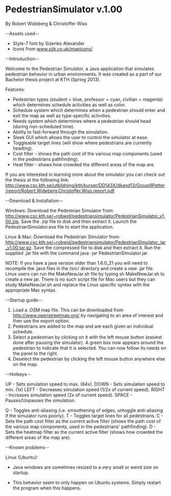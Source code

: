 PedestrianSimulator v.1.00
==========================
By Robert Wideberg & Christoffer Wiss


--Assets used--
* Style-7 font by Sizenko Alexander
* Icons from www.sjjb.co.uk/mapicons/


--Introduction--

Welcome to the Pedestrian Simulator, a Java application that simulates pedestrian behavior in urban environments.
It was created as a part of our Bachelor thesis project at KTH (Spring 2013). 

Features:
* Pedestrian types (student = blue, professor = cyan, civilian = magenta) which determines schedule activities as well as color.
* Schedule system which determines when a pedestrian should enter and exit the map as well as type-specific activities.
* Needs system which determines where a pedestrian should head (during non-scheduled time).
* Ability to fast-forward through the simulation.
* Sleek GUI which allows the user to control the simulator at ease.
* Toggleable target lines (will show where pedestrians are currently heading).
* Cost filter - shows the path cost of the various map components (used in the pedestrians pathfinding).
* Heat filter - shows how crowded the different areas of the map are.

If you are interested in learning more about the simulator you can check out the thesis at the following link: 
http://www.csc.kth.se/utbildning/kth/kurser/DD143X/dkand13/Group9Petter/report/Robert.Wideberg.Christoffer.Wiss.report.pdf 


--Download & Installation--

Windows:
Download the Pedestrian Simulator from: 
http://www.csc.kth.se/~robwid/pedestriansimulator/PedestrianSimulator_v1.00.zip.
Save the .zip file to disk and then extract it. Launch the PedestrianSimulator.exe file to start the application.

Linux & Mac:
Download the Pedestrian Simulator from: 
http://www.csc.kth.se/~robwid/pedestriansimulator/PedestrianSimulator_jar_v1.00.tar.gz.
Save the compressed file to disk and then extract it. Run the supplied .jar file with the command java -jar PedestrianSimulator.jar.

NOTE: If you have a java version older than 1.6.0_21 you will need to recompile the .java files in the /src/ directory and create a new .jar file.
Linux users can run the MakeNewJar.sh file by typing sh MakeNewJar.sh to create a new jar.
There is no such script file for Mac users but they can study MakeNewJar.sh and replace the Linux specific syntax with the appropriate Mac syntax. 


--Startup guide--

1. Load a .OSM map file. This can be downloaded from http://www.openstreetmap.org/ by navigating to an area of interest
   and then use the export option.
2. Pedestrians are added to the map and are each given an individual schedule.
3. Select a pedestrian by clicking on it with the left mouse button (easiest done after pausing the simulator).
   A green box now appears around the pedestrian to indicate that it is selected. You can now follow its needs on 
   the panel to the right.
4. Deselect the pedestrian by clicking the left mouse button anywhere else on the map.


--Hotkeys--

UP    - Sets simulation speed to max. (64x).
DOWN  - Sets simulation speed to min. (1x)
LEFT  - Decreases simulation speed (1/2x of current speed).
RIGHT - Increases simulation speed (2x of current speed).
SPACE - Pauses/Unpauses the simulation.

Q - Toggles anti-aliasing (i.e. smoothening of edges, untoggle anti-aliasing if the simulator runs poorly).
T - Toggles target lines for all pedestrians.
C - Sets the path cost filter as the current active filter (shows the path cost of the various map components, used in the pedestrians' pathfinding).
D - Sets the heatmap filter as the current active filter (shows how crowded the different areas of the map are).


--Known problems--

Linux (Ubuntu):
* Java windows are sometimes resized to a very small or weird size on startup. 
- This behavior seem to only happen on Ubuntu systems. Simply restart the program when this happens.
